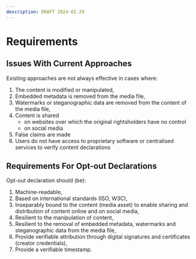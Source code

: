 ```yaml
---
description: DRAFT 2024-02-29
---
```


# Requirements

## Issues With Current Approaches

Existing approaches are not always effective in cases where:

1. The content is modified or manipulated,
2. Embedded metadata is removed from the media file,
3. Watermarks or steganographic data are removed from the content of the media file,
4. Content is shared&#x20;
   * on websites over which the original rightsholders have no control
   * on social media
5. False claims are made&#x20;
6. Users do not have access to proprietary software or centralised services to verify content declarations

## Requirements For Opt-out Declarations

Opt-out declaration should (be):&#x20;

1. Machine-readable,
2. Based on international standards (ISO, W3C),
3. Inseparably bound to the content (media asset) to enable sharing and distribution of content online and on social media,
4. Resilient to the manipulation of content,&#x20;
5. Resilient to the removal of embedded metadata, watermarks and steganographic data from the media file,
6. Provide verifiable attribution through digital signatures and certificates (creator credentials),
7. Provide a verifiable timestamp.
